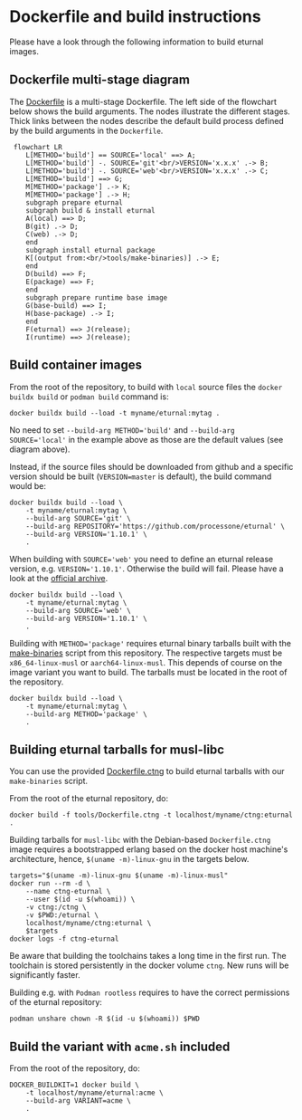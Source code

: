 # Dockerfile and build instructions

Please have a look through the following information to build eturnal images.

## Dockerfile multi-stage diagram

The [Dockerfile](https://github.com/processone/eturnal/blob/master/Dockerfile)
is a multi-stage Dockerfile. The left side of the flowchart below shows the
build arguments. The nodes illustrate the different stages. Thick links between
the nodes describe the default build process defined by the build arguments in
the `Dockerfile`.

```mermaid
 flowchart LR
    L[METHOD='build'] == SOURCE='local' ==> A;
    L[METHOD='build'] -. SOURCE='git'<br/>VERSION='x.x.x' .-> B;
    L[METHOD='build'] -. SOURCE='web'<br/>VERSION='x.x.x' .-> C;
    L[METHOD='build'] ==> G;
    M[METHOD='package'] .-> K;
    M[METHOD='package'] .-> H;
    subgraph prepare eturnal
    subgraph build & install eturnal
    A(local) ==> D;
    B(git) .-> D;
    C(web) .-> D;
    end
    subgraph install eturnal package
    K[(output from:<br/>tools/make-binaries)] .-> E;
    end
    D(build) ==> F;
    E(package) ==> F;
    end
    subgraph prepare runtime base image
    G(base-build) ==> I;
    H(base-package) .-> I;
    end
    F(eturnal) ==> J(release);
    I(runtime) ==> J(release);
```

## Build container images

From the root of the repository, to build with `local` source files the
`docker buildx build` or `podman build` command is:

```shell
docker buildx build --load -t myname/eturnal:mytag .
```

No need to set `--build-arg METHOD='build'` and `--build-arg SOURCE='local'` in
the example above as those are the default values (see diagram above).

Instead, if the source files should be downloaded from github and a specific
version should be built (`VERSION=master` is default), the build command would
be:

```shell
docker buildx build --load \
    -t myname/eturnal:mytag \
    --build-arg SOURCE='git' \
    --build-arg REPOSITORY='https://github.com/processone/eturnal' \
    --build-arg VERSION='1.10.1' \
    .
```

When building with `SOURCE='web'` you need to define an eturnal release version,
e.g. `VERSION='1.10.1'`. Otherwise the build will fail. Please have a look at
the [official archive](https://eturnal.net/download/).

```shell
docker buildx build --load \
    -t myname/eturnal:mytag \
    --build-arg SOURCE='web' \
    --build-arg VERSION='1.10.1' \
    .
```

Building with `METHOD='package'` requires eturnal binary tarballs built with the
[make-binaries](https://github.com/processone/eturnal/blob/master/tools/make-binaries)
script from this repository. The respective targets must be `x86_64-linux-musl`
or `aarch64-linux-musl`. This depends of course on the image variant you want to
build. The tarballs must be located in the root of the repository.

```shell
docker buildx build --load \
    -t myname/eturnal:mytag \
    --build-arg METHOD='package' \
    .
```

## Building eturnal tarballs for musl-libc

You can use the provided [Dockerfile.ctng](https://github.com/processone/eturnal/blob/master/tools/Dockerfile.ctng)
to build eturnal tarballs with our `make-binaries` script.

From the root of the eturnal repository, do:

```shell
docker build -f tools/Dockerfile.ctng -t localhost/myname/ctng:eturnal .
```

Building tarballs for `musl-libc` with the Debian-based `Dockerfile.ctng` image
requires a bootstrapped erlang based on the docker host machine's architecture,
hence, `$(uname -m)-linux-gnu` in the targets below.

```shell
targets="$(uname -m)-linux-gnu $(uname -m)-linux-musl"
docker run --rm -d \
    --name ctng-eturnal \
    --user $(id -u $(whoami)) \
    -v ctng:/ctng \
    -v $PWD:/eturnal \
    localhost/myname/ctng:eturnal \
    $targets
docker logs -f ctng-eturnal
```

Be aware that building the toolchains takes a long time in the first run. The
toolchain is stored persistently in the docker volume `ctng`. New runs will be
significantly faster.

Building e.g. with `Podman rootless` requires to have the correct permissions of
the eturnal repository:

    podman unshare chown -R $(id -u $(whoami)) $PWD

## Build the variant with `acme.sh` included

From the root of the repository, do:

```shell
DOCKER_BUILDKIT=1 docker build \
    -t localhost/myname/eturnal:acme \
    --build-arg VARIANT=acme \
    .
```
